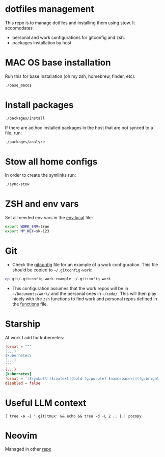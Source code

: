 # dotfiles management

This repo is to manage dotfiles and installing them using stow.
It accomodates:
- personal and work configurations for gitconfig and zsh.
- packages installation by host

# MAC OS base installation

Run this for base installation (oh my zsh, homebrew, finder, etc):

```sh
./base_macos
```

# Install packages

```sh
./packages/install
```

If there are ad hoc installed packages in the host that are not synced to a file, run:

```sh
./packages/analyze
```

# Stow all home configs

In order to create the symlinks run:
```sh
./sync-stow
```

# ZSH and env vars
Set all needed env vars in the [env.local](zsh/.config/zsh/env.local) file:

```sh
export WORK_ENV=true
export MY_KEY=sk-123
```

# Git
- Check the [gitconfig](./git/.gitconfig-work-example) file for an example of a work configuration. This file should be copied to `~/.gitconfig-work`:

```sh
cp git/.gitconfig-work-example ~/.gitconfig-work
```

- This configuration assumes that the work repos will be in `~/Documents/work/` and the personal ones in `~/code/`. This will then play nicely with the `zsh` functions to find work and personal repos defined in the [functions](./zsh/.config/zsh/functions.zsh) file.


# Starship

At work I add for kubernetes:

```toml
format = """
(...)
$kubernetes\
(...)
"""
(...)
[kubernetes]
format = '[$symbol\[[$context](bold fg:purple) $namespace\]](fg:bright-blue) '
disabled = false
```

# Useful LLM context

`{ tree -a -I '.git|tmux' && echo && tree -d -L 2 .; } | pbcopy`

# Neovim

Managed in other [repo](https://github.com/tcpessoa/kickstart.nvim)
